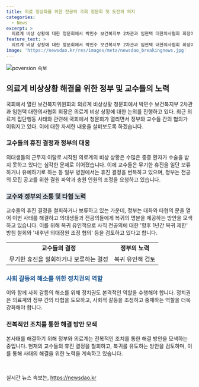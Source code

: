 ```yaml
---
title: 의료 정상화를 위한 전공의 국회 청문회 첫 도전의 의지
categories:
  - News
excerpt: >
  의료계 비상 상황에 대한 청문회에서 박민수 보건복지부 2차관과 임현택 대한의사협회 회장이 갈등을 빚고 있습니다. 의대 증원 문제로 인한 의료 붕괴 우려 속에서 정부와 의료계의 입장이 엇갈렸고, 국회에서의 청문회가 사태 해결을 위한 실마리가 될 수 있을까 기대되고 있습니다. 교수들의 무기한 휴진과 정부의 대응, 전공의 복귀를 위한 대화와 타협 방안이 중요한 과제로 떠오르고 있습니다. (150자)
feature_text: >
  의료계 비상 상황에 대한 청문회에서 박민수 보건복지부 2차관과 임현택 대한의사협회 회장이 갈등을 빚고 있습니다. 의대 증원 문제로 인한 의료 붕괴 우려 속에서 정부와 의료계의 입장이 엇갈렸고, 국회에서의 청문회가 사태 해결을 위한 실마리가 될 수 있을까 기대되고 있습니다. 교수들의 무기한 휴진과 정부의 대응, 전공의 복귀를 위한 대화와 타협 방안이 중요한 과제로 떠오르고 있습니다. (150자)
image: 'https://newsdao.kr/res/images/meta/newsdao_breakingnews.jpg'
---
```


<p><img src="https://newsdao.kr/res/images/meta/newsdao_breakingnews.jpg" alt="pcversion 속보" /></p>

<h2 data-ke-size="size26">의료계 비상상황 해결을 위한 정부 및 교수들의 노력</h2>

<p data-ke-size="size16">국회에서 열린 보건복지위원회의 의료계 비상상황 청문회에서 박민수 보건복지부 2차관과 임현택 대한의사협회 회장은 의료계 비상 상황에 대한 논의를 진행하고 있다. 최근 의료계 집단행동 사태와 관련해 국회에서 청문회가 열리면서 정부와 교수들 간의 협의가 이뤄지고 있다. 이에 대한 자세한 내용을 살펴보도록 하겠습니다.</p>

<h3>교수들의 휴진 결정과 정부의 대응</h3>

<p data-ke-size="size16">의대생들의 근무지 이탈로 시작된 의료계의 비상 상황은 수많은 중증 환자가 수술을 받지 못하고 있다는 심각한 문제로 이어졌습니다. 이에 교수들은 무기한 휴진을 일단 보류하거나 유예하기로 하는 등 일부 병원에서는 휴진 결정을 번복하고 있으며, 정부는 전공의 모집 공고를 위한 결원 파악과 충원 인원의 조정을 요청하고 있습니다.</p>

<h3><span style="background-color: #21538527;">교수와 정부의 소통 및 타협 노력</span></h3>

<p data-ke-size="size16">교수들의 휴진 결정을 철회하거나 보류하고 있는 가운데, 정부는 대화와 타협의 문을 열어 이번 사태를 해결하고 의대생들과 전공의들에게 복귀의 명분을 제공하는 방안을 모색하고 있습니다. 이를 위해 복귀 유인책으로 사직 전공의에 대한 '향후 1년간 복귀 제한' 방침 철회와 '내후년 의대정원 조정 협의' 등을 검토하고 있다고 합니다.</p>

<table>
    <tbody>
        <tr>
            <td style="text-align: center; height: 17px;"><b>교수들의 결정</b></td>
            <td style="text-align: center; height: 17px;"><b>정부의 노력</b></td>
        </tr>
        <tr>
            <td style="text-align: center; height: 17px;">무기한 휴진을 철회하거나 보류하는 결정</td>
            <td style="text-align: center; height: 17px;">복귀 유인책 검토</td>
        </tr>
    </tbody>
</table>

<h3><b><span style="color: #1a5490;">사회 갈등의 해소를 위한 정치권의 역할</span></b></h3>

<p data-ke-size="size16">이와 함께 사회 갈등의 해소를 위해 정치권도 본격적인 역할을 수행해야 합니다. 정치권은 의료계와 정부 간의 타협을 도모하고, 사회적 갈등을 조정하고 중재하는 역할을 더욱 강화해야 합니다.</p>

<h3>전복적인 조치를 통한 해결 방안 모색</h3>

<p data-ke-size="size16">본사태를 해결하기 위해 정부와 의료계는 전복적인 조치를 통한 해결 방안을 모색하는 중입니다. 현재의 교수들의 휴진 결정을 철회하고, 복귀를 유도하는 방안을 검토하며, 이를 통해 사태의 해결을 위한 노력을 계속하고 있습니다.</p>

<p data-ke-size="size16">&nbsp;</p>
실시간 뉴스 속보는, <a href="https://newsdao.kr" rel="dofollow">https://newsdao.kr</a>


